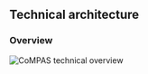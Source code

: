 ## Technical architecture
### Overview
![CoMPAS technical overview](./technical-overview/CoMPAS_technical_architecture_overview.svg)